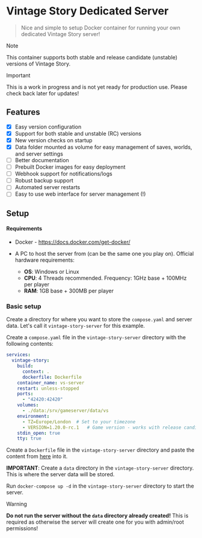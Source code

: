 # Vintage Story Dedicated Server
> Nice and simple to setup Docker container for running your own dedicated Vintage Story server!

> [!NOTE]
> This container supports both stable and release candidate (unstable) versions of Vintage Story. 

> [!IMPORTANT]
> This is a work in progress and is not yet ready for production use. Please check back later for updates!

## Features
- [x] Easy version configuration
- [x] Support for both stable and unstable (RC) versions
- [x] New version checks on startup
- [x] Data folder mounted as volume for easy management of saves, worlds, and server settings
- [ ] Better documentation
- [ ] Prebuilt Docker images for easy deployment
- [ ] Webhook support for notifications/logs
- [ ] Robust backup support
- [ ] Automated server restarts
- [ ] Easy to use web interface for server management (!)

## Setup

#### Requirements
- Docker - https://docs.docker.com/get-docker/

- A PC to host the server from (can be the same one you play on). Official hardware requirements:
  - **OS**: Windows or Linux
  - **CPU**: 4 Threads recommended. Frequency: 1GHz base + 100MHz per player
  - **RAM**: 1GB base + 300MB per player

### Basic setup

Create a directory for where you want to store the `compose.yaml` and server data. Let's call it `vintage-story-server` for this example.

Create a `compose.yaml` file in the `vintage-story-server` directory with the following contents:
```yaml
services:
  vintage-story:
    build: 
      context: .
      dockerfile: Dockerfile
    container_name: vs-server
    restart: unless-stopped
    ports:
      - "42420:42420"
    volumes:
      - ./data:/srv/gameserver/data/vs
    environment:
      - TZ=Europe/London  # Set to your timezone
      - VERSION=1.20.0-rc.1   # Game version - works with release candidates (unstable) as well as regular releases (stable)
    stdin_open: true
    tty: true
```

Create a `Dockerfile` file in the `vintage-story-server` directory and paste the content from [here](Dockerfile) into it.

**IMPORTANT**: Create a `data` directory in the `vintage-story-server` directory. This is where the server data will be stored.

Run `docker-compose up -d` in the `vintage-story-server` directory to start the server.

> [!WARNING]
> **Do not run the server without the `data` directory already created!** 
> This is required as otherwise the server will create one for you with admin/root permissions!









